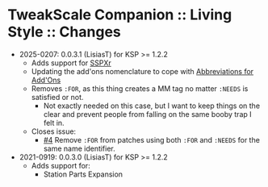 # TweakScale Companion :: Living Style :: Changes

* 2025-0207: 0.0.3.1 (LisiasT) for KSP >= 1.2.2
	+ Adds support for [SSPXr](https://forum.kerbalspaceprogram.com/topic/170211-*/)
	+ Updating the add'ons nomenclature to cope with [Abbreviations for Add'Ons](https://forum.kerbalspaceprogram.com/topic/194416-abbreviations-for-addonss)
	+ Removes `:FOR`, as this thing creates a MM tag no matter `:NEEDS` is satisfied or not.
		- Not exactly needed on this case, but I want to keep things on the clear and prevent people from falling on the same booby trap I felt in.
	+ Closes issue:
		- [#4](https://github.com/TweakScale/Companion_LivingStyle/issues/4) Remove `:FOR` from patches using both `:FOR` and `:NEEDS` for the same name identifier.
* 2021-0919: 0.0.3.0 (LisiasT) for KSP >= 1.2.2
	+ Adds support for:
		- Station Parts Expansion
